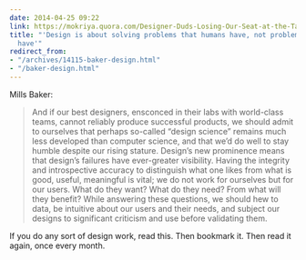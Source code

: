 ```yaml
---
date: 2014-04-25 09:22
link: https://mokriya.quora.com/Designer-Duds-Losing-Our-Seat-at-the-Table
title: "'Design is about solving problems that humans have, not problems that products
  have'"
redirect_from:
- "/archives/14115-baker-design.html"
- "/baker-design.html"
---
```



Mills Baker: 

> And if our best designers, ensconced in their labs with world-class teams, cannot reliably produce successful products, we should admit to ourselves that perhaps so-called “design science” remains much less developed than computer science, and that we’d do well to stay humble despite our rising stature. Design’s new prominence means that design’s failures have ever-greater visibility. Having the integrity and introspective accuracy to distinguish what one likes from what is good, useful, meaningful is vital; we do not work for ourselves but for our users. What do they want? What do they need? From what will they benefit? While answering these questions, we should hew to data, be intuitive about our users and their needs, and subject our designs to significant criticism and use before validating them. 

If you do any sort of design work, read this. Then bookmark it. Then read it again, once every month. 
